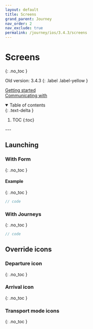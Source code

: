 ```yaml
---
layout: default
title: Screens
grand_parent: Journey
nav_order: 2
nav_exclude: true
permalink: /journey/ios/3.4.3/screens
---
```


# Screens
{: .no_toc }

Old version: 3.4.3
{: .label .label-yellow }

[Getting started](/navitia_sdk_docs/journey/ios/3.4.3/getting-started)<br>
[Communicating with](/navitia_sdk_docs/journey/android/3.4.3/communicating-with)

<details open markdown="block">
  <summary>
    Table of contents
  </summary>
  {: .text-delta }

1. TOC
{:toc}
</details>
---

## Launching


### With Form
{: .no_toc }

#### Example
{: .no_toc }
```swift
// code

```

### With Journeys
{: .no_toc }
```swift
// code

```

## Override icons

### Departure icon
{: .no_toc }

### Arrival icon
{: .no_toc }

### Transport mode icons
{: .no_toc }
